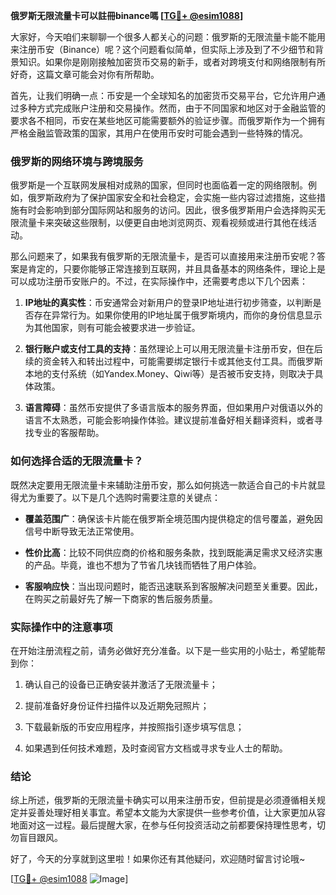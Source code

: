 **俄罗斯无限流量卡可以註冊binance嗎 [[TG💪+ @esim1088](https://t.me/s/esim1088)]**

大家好，今天咱们来聊聊一个很多人都关心的问题：俄罗斯的无限流量卡能不能用来注册币安（Binance）呢？这个问题看似简单，但实际上涉及到了不少细节和背景知识。如果你是刚刚接触加密货币交易的新手，或者对跨境支付和网络限制有所好奇，这篇文章可能会对你有所帮助。

首先，让我们明确一点：币安是一个全球知名的加密货币交易平台，它允许用户通过多种方式完成账户注册和交易操作。然而，由于不同国家和地区对于金融监管的要求各不相同，币安在某些地区可能需要额外的验证步骤。而俄罗斯作为一个拥有严格金融监管政策的国家，其用户在使用币安时可能会遇到一些特殊的情况。

### 俄罗斯的网络环境与跨境服务

俄罗斯是一个互联网发展相对成熟的国家，但同时也面临着一定的网络限制。例如，俄罗斯政府为了保护国家安全和社会稳定，会实施一些内容过滤措施，这些措施有时会影响到部分国际网站和服务的访问。因此，很多俄罗斯用户会选择购买无限流量卡来突破这些限制，以便更自由地浏览网页、观看视频或进行其他在线活动。

那么问题来了，如果我有俄罗斯的无限流量卡，是否可以直接用来注册币安呢？答案是肯定的，只要你能够正常连接到互联网，并且具备基本的网络条件，理论上是可以成功注册币安账户的。不过，在实际操作中，还需要考虑以下几个因素：

1. **IP地址的真实性**：币安通常会对新用户的登录IP地址进行初步筛查，以判断是否存在异常行为。如果你使用的IP地址属于俄罗斯境内，而你的身份信息显示为其他国家，则有可能会被要求进一步验证。
   
2. **银行账户或支付工具的支持**：虽然理论上可以用无限流量卡注册币安，但在后续的资金转入和转出过程中，可能需要绑定银行卡或其他支付工具。而俄罗斯本地的支付系统（如Yandex.Money、Qiwi等）是否被币安支持，则取决于具体政策。

3. **语言障碍**：虽然币安提供了多语言版本的服务界面，但如果用户对俄语以外的语言不太熟悉，可能会影响操作体验。建议提前准备好相关翻译资料，或者寻找专业的客服帮助。

### 如何选择合适的无限流量卡？

既然决定要用无限流量卡来辅助注册币安，那么如何挑选一款适合自己的卡片就显得尤为重要了。以下是几个选购时需要注意的关键点：

- **覆盖范围广**：确保该卡片能在俄罗斯全境范围内提供稳定的信号覆盖，避免因信号中断导致无法正常使用。
  
- **性价比高**：比较不同供应商的价格和服务条款，找到既能满足需求又经济实惠的产品。毕竟，谁也不想为了节省几块钱而牺牲了用户体验。

- **客服响应快**：当出现问题时，能否迅速联系到客服解决问题至关重要。因此，在购买之前最好先了解一下商家的售后服务质量。

### 实际操作中的注意事项

在开始注册流程之前，请务必做好充分准备。以下是一些实用的小贴士，希望能帮到你：

1. 确认自己的设备已正确安装并激活了无限流量卡；
   
2. 提前准备好身份证件扫描件以及近期免冠照片；
   
3. 下载最新版的币安应用程序，并按照指引逐步填写信息；
   
4. 如果遇到任何技术难题，及时查阅官方文档或寻求专业人士的帮助。

### 结论

综上所述，俄罗斯的无限流量卡确实可以用来注册币安，但前提是必须遵循相关规定并妥善处理好相关事宜。希望本文能为大家提供一些参考价值，让大家更加从容地面对这一过程。最后提醒大家，在参与任何投资活动之前都要保持理性思考，切勿盲目跟风。

好了，今天的分享就到这里啦！如果你还有其他疑问，欢迎随时留言讨论哦~ 

[[TG💪+ @esim1088](https://t.me/s/esim1088) ![Image](https://i.postimg.cc/4NQfJmqS/Snipaste-2025-05-13-00-14-12.png)]
